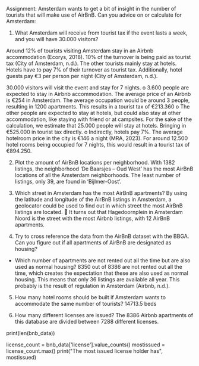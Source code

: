 Assignment: Amsterdam wants to get a bit of insight in the number of tourists that will make use of AirBnB. Can you advice on or calculate for Amsterdam:

1.	What Amsterdam will receive from tourist tax if the event lasts a week, and you will have 30.000 visitors?

Around 12% of tourists visiting Amsterdam stay in an Airbnb accommodation (Ecorys, 2018). 10% of the turnover is being paid as tourist tax (City of Amsterdam, n.d.). The other tourists mainly stay at hotels. Hotels have to pay 7% of their turnover as tourist tax. Additionally, hotel guests pay €3 per person per night (City of Amsterdam, n.d.). 

30.000 visitors will visit the event and stay for 7 nights. 
o	3.600 people are expected to stay in Airbnb accommodation. The average price of an Airbnb is €254 in Amsterdam. The average occupation would be around 3 people, resulting in 1200 apartments. This results in a tourist tax of  €213.360
o	The other people are expected to stay at hotels, but could also stay at other accommodation, like staying with friend or at campsites. For the sake of the calculation, we estimate that 25.000 people will stay at hotels. Bringing in €525.000 in tourist tax directly.
o	Indirectly, hotels pay 7%. The average hotelroom price in the city is €146 a night (MRA, 2023). For around 12.500 hotel rooms being occupied for 7 nights, this would result in a tourist tax of €894.250. 

2.	Plot the amount of AirBnB locations per neighborhood. 
With 1382 listings, the neighborhood ‘De Baarsjes – Oud West’ has the most AirBnB locations of all the Amsterdam neighborhoods. The least number of listings, only 39, are found in ‘Bijlmer-Oost’. 

 

3.	Which street in Amsterdam has the most AirBnB apartments?
By using the latitude and longitude of the AirBnB listings in Amsterdam, a geolocator could be used to find out in which street the most AirBnB listings are located. 
	It turns out that Hagedoornplein in Amsterdam Noord is the street with the most Airbnb listings, with 12 AirBnB apartments.  


4.	Try to cross reference the data from the AirBnB dataset with the BBGA. Can you figure out if all apartments of AirBnB are designated as housing?

-	Which number of apartments are not rented out all the time but are also used as normal housing?
8350 out of 8386 are not rented out all the time, which creates the expectation that these are also used as normal housing. This means that only 36 listings are available all year. This probably is the result of regulation in Amsterdam (Airbnb, n.d.). 


5.	How many hotel rooms should be built if Amsterdam wants to accommodate the same number of tourists?
14713.5 beds


6.	How many different licenses are issued?
The 8386 Airbnb apartments of this database are divided between 7288 different licenses. 


print(len(bnb_data))

license_count = bnb_data['license'].value_counts()
mostissued = license_count.max()
print("The most issued license holder has", mostissued)
